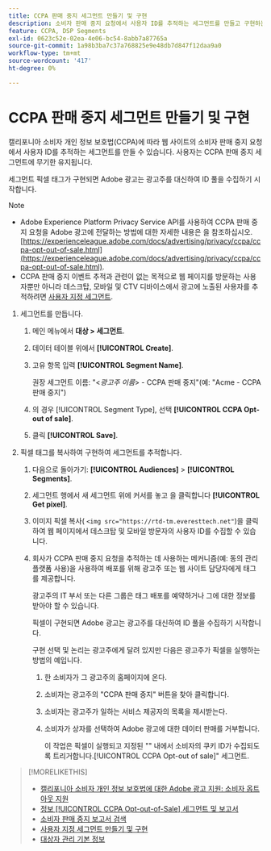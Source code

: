 ```yaml
---
title: CCPA 판매 중지 세그먼트 만들기 및 구현
description: 소비자 판매 중지 요청에서 사용자 ID를 추적하는 세그먼트를 만들고 구현하는 방법을 알아봅니다.
feature: CCPA, DSP Segments
exl-id: 0623c52e-02ea-4e06-bc54-8abb7a87765a
source-git-commit: 1a98b3ba7c37a768825e9e48db7d847f12daa9a0
workflow-type: tm+mt
source-wordcount: '417'
ht-degree: 0%

---
```


# CCPA 판매 중지 세그먼트 만들기 및 구현

캘리포니아 소비자 개인 정보 보호법(CCPA)에 따라 웹 사이트의 소비자 판매 중지 요청에서 사용자 ID를 추적하는 세그먼트를 만들 수 있습니다. 사용자는 CCPA 판매 중지 세그먼트에 무기한 유지됩니다.

세그먼트 픽셀 태그가 구현되면 Adobe 광고는 광고주를 대신하여 ID 풀을 수집하기 시작합니다.

>[!NOTE]
>
>* Adobe Experience Platform Privacy Service API를 사용하여 CCPA 판매 중지 요청을 Adobe 광고에 전달하는 방법에 대한 자세한 내용은 을 참조하십시오. [https://experienceleague.adobe.com/docs/advertising/privacy/ccpa/ccpa-opt-out-of-sale.html](https://experienceleague.adobe.com/docs/advertising/privacy/ccpa/ccpa-opt-out-of-sale.html).
>* CCPA 판매 중지 이벤트 추적과 관련이 없는 목적으로 웹 페이지를 방문하는 사용자뿐만 아니라 데스크탑, 모바일 및 CTV 디바이스에서 광고에 노출된 사용자를 추적하려면 [사용자 지정 세그먼트](/help/dsp/audiences/custom-segment-create.md).


1. 세그먼트를 만듭니다.

   1. 메인 메뉴에서 **대상 > 세그먼트**.

   1. 데이터 테이블 위에서 **[!UICONTROL Create]**.

   1. 고유 항목 입력 **[!UICONTROL Segment Name]**.

      권장 세그먼트 이름: &quot;&lt;*광고주 이름*> - CCPA 판매 중지&quot;(예: &quot;Acme - CCPA 판매 중지&quot;)

   1. 의 경우 [!UICONTROL Segment Type], 선택 **[!UICONTROL CCPA Opt-out of sale]**.

   1. 클릭 **[!UICONTROL Save]**.

1. 픽셀 태그를 복사하여 구현하여 세그먼트를 추적합니다.

   1. 다음으로 돌아가기: **[!UICONTROL Audiences]** > **[!UICONTROL Segments]**.

   1. 세그먼트 행에서 새 세그먼트 위에 커서를 놓고 을 클릭합니다 **[!UICONTROL Get pixel]**.

   1. 이미지 픽셀 복사( `<img src="https://rtd-tm.everesttech.net"`)을 클릭하여 웹 페이지에서 데스크탑 및 모바일 방문자의 사용자 ID를 수집할 수 있습니다.

   1. 회사가 CCPA 판매 중지 요청을 추적하는 데 사용하는 메커니즘(예: 동의 관리 플랫폼 사용)을 사용하여 배포를 위해 광고주 또는 웹 사이트 담당자에게 태그를 제공합니다.

      광고주의 IT 부서 또는 다른 그룹은 태그 배포를 예약하거나 그에 대한 정보를 받아야 할 수 있습니다.

      픽셀이 구현되면 Adobe 광고는 광고주를 대신하여 ID 풀을 수집하기 시작합니다.

      구현 선택 및 논리는 광고주에게 달려 있지만 다음은 광고주가 픽셀을 실행하는 방법의 예입니다.

      1. 한 소비자가 그 광고주의 홈페이지에 온다.
      1. 소비자는 광고주의 &quot;CCPA 판매 중지&quot; 버튼을 찾아 클릭합니다.
      1. 소비자는 광고주가 일하는 서비스 제공자의 목록을 제시받는다.
      1. 소비자가 상자를 선택하여 Adobe 광고에 대한 데이터 판매를 거부합니다.

         이 작업은 픽셀이 실행되고 지정된 &quot;&quot; 내에서 소비자의 쿠키 ID가 수집되도록 트리거합니다.[!UICONTROL CCPA Opt-out of sale]&quot; 세그먼트.

>[!MORELIKETHIS]
>
>* [캘리포니아 소비자 개인 정보 보호법에 대한 Adobe 광고 지원: 소비자 옵트아웃 지원](/help/privacy/ccpa/ccpa-opt-out-of-sale.md)
>* [정보 [!UICONTROL CCPA Opt-out-of-Sale] 세그먼트 및 보고서](ccpa-opt-out-about.md)
>* [소비자 판매 중지 보고서 검색](ccpa-opt-out-segment-report-retrieve.md)
>* [사용자 지정 세그먼트 만들기 및 구현](custom-segment-create.md)
>* [대상자 관리 기본 정보](audience-about.md)

